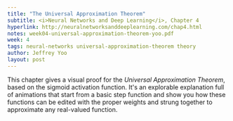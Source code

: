 ```yaml
---
title: "The Universal Approximation Theorem"
subtitle: <i>Neural Networks and Deep Learning</i>, Chapter 4
hyperlink: http://neuralnetworksanddeeplearning.com/chap4.html
notes: week04-universal-approximation-theorem-yoo.pdf
week: 4
tags: neural-networks universal-approximation-theorem theory
author: Jeffrey Yoo
layout: post
---
```

This chapter gives a visual proof for the *Universal Approximation Theorem*,
based on the sigmoid activation function. It's an explorable explanation full
of animations that start from a basic step function and show you how these
functions can be edited with the proper weights and strung together to
approximate any real-valued function.
